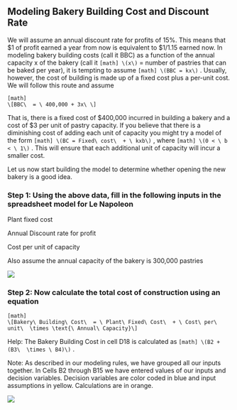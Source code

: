 ## Modeling Bakery Building Cost and Discount Rate

We will assume an annual discount rate for profits of 15%. This means that $1 of profit earned a year from now is equivalent to $1/1.15 earned now. In modeling bakery building costs (call it BBC) as a function of the annual capacity x of the bakery (call it 
`
[math]
\(x\)
`
 = number of pastries that can be baked per year), it is tempting to assume 
`
[math]
\(BBC = kx\)
`
. Usually, however, the cost of building is made up of a fixed cost plus a per-unit cost. We will follow this route and assume


```
[math]
\[BBC\  = \ 400,000 + 3x\ \]
```

That is, there is a fixed cost of $400,000 incurred in building a bakery and a cost of $3 per unit of pastry capacity. If you believe that there is a diminishing cost of adding each unit of capacity you might try a model of the form 
`
[math]
\(BC = Fixed\ cost\  + \ kxb\)
`
 , where 
`
[math]
\(0 < \ b < \ 1\)
`
. This will ensure that each additional unit of capacity will incur a smaller cost.

Let us now start building the model to determine whether opening the new bakery is a good idea.

### Step 1: Using the above data, fill in the following inputs in the spreadsheet model for Le Napoleon

Plant fixed cost

Annual Discount rate for profit

Cost per unit of capacity

Also assume the annual capacity of the bakery is 300,000 pastries

![](./Chapter_6_Building_A_Model/media/09_Modeling_Bakery_Building_Cost_And_Discount_Rate/image1.png)

### Step 2: Now calculate the total cost of construction using an equation


```
[math]
\[Bakery\ Building\ Cost\  = \ Plant\ Fixed\ Cost\  + \ Cost\ per\ unit\  \times \text{\ Annual\ Capacity}\]
```

Help: The Bakery Building Cost in cell D18 is calculated as 
`
[math]
\(B2 + (B3\  \times \ B4)\)
`
.

Note: As described in our modeling rules, we have grouped all our inputs together. In Cells B2 through B15 we have entered values of our inputs and decision variables. Decision variables are color coded in blue and input assumptions in yellow. Calculations are in orange.

![](./Chapter_6_Building_A_Model/media/09_Modeling_Bakery_Building_Cost_And_Discount_Rate/image2.png)
